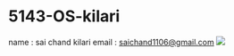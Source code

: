 # 5143-OS-kilari
name : sai chand kilari
email : saichand1106@gmail.com
<img src= "https://lh3.googleusercontent.com/-G3dmpm21mLA/VpDT1BlWzDI/AAAAAAAAA64/eHIu_PV4zace5HUbY878QIhAlCB4OR6fACEwYBhgL/w278-h280-p/IMG_4227.JPG">
